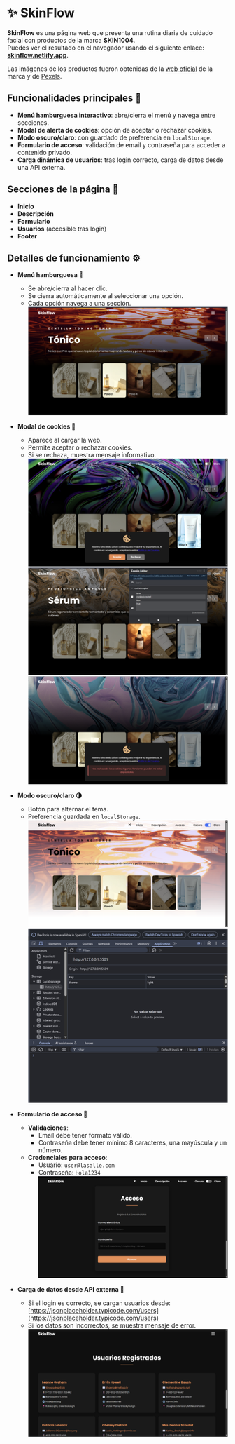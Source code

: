 # ✨ SkinFlow

**SkinFlow** es una página web que presenta una rutina diaria de cuidado facial con productos de la marca **SKIN1004**.  
Puedes ver el resultado en el navegador usando el siguiente enlace: [**skinflow.netlify.app**](https://skinflow.netlify.app/).

Las imágenes de los productos fueron obtenidas de la [web oficial](https://www.skin1004.com/) de la marca y de [Pexels](https://www.pexels.com/es-es/).

## Funcionalidades principales 🚀
- **Menú hamburguesa interactivo**: abre/cierra el menú y navega entre secciones.
- **Modal de alerta de cookies**: opción de aceptar o rechazar cookies.
- **Modo oscuro/claro**: con guardado de preferencia en `localStorage`.
- **Formulario de acceso**: validación de email y contraseña para acceder a contenido privado.
- **Carga dinámica de usuarios**: tras login correcto, carga de datos desde una API externa.

## Secciones de la página 📄
- **Inicio**  
- **Descripción**  
- **Formulario**  
- **Usuarios** (accesible tras login)  
- **Footer**

## Detalles de funcionamiento ⚙️

- **Menú hamburguesa 🍔**  
  - Se abre/cierra al hacer clic.
  - Se cierra automáticamente al seleccionar una opción.
  - Cada opción navega a una sección.  
  ![Menú hamburguesa](screenshots/menu-hamburguesa.png)

- **Modal de cookies 🍪**  
  - Aparece al cargar la web.
  - Permite aceptar o rechazar cookies.
  - Si se rechaza, muestra mensaje informativo.  
  ![Modal de cookies](screenshots/alerta-cookies.png)
  ![Cookie aceptada](screenshots/cookie-aceptada.png)
  ![Cookie rechazada](screenshots/cookie-rechazada.png)


- **Modo oscuro/claro 🌗**  
  - Botón para alternar el tema.
  - Preferencia guardada en `localStorage`.  
  ![Modo oscuro/claro](screenshots/modo-claro.png)
  ![Caotura LocalStorage](screenshots/local-storage.png)


- **Formulario de acceso 📝**  
  - **Validaciones**:
    - Email debe tener formato válido.
    - Contraseña debe tener mínimo 8 caracteres, una mayúscula y un número.
  - **Credenciales para acceso**:
    - Usuario: `user@lasalle.com`
    - Contraseña: `Hola1234`  
  ![Formulario de acceso](screenshots/formulario.png)

- **Carga de datos desde API externa 📡**  
  - Si el login es correcto, se cargan usuarios desde:  
    [https://jsonplaceholder.typicode.com/users](https://jsonplaceholder.typicode.com/users)
  - Si los datos son incorrectos, se muestra mensaje de error.  
  ![Usuarios cargados desde API](screenshots/usuarios-api.png)
